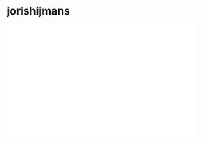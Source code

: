 # jorishijmans

![](https://raw.githubusercontent.com/jorishijmans/github-stats/master/generated/languages.svg#gh-dark-mode-only)
